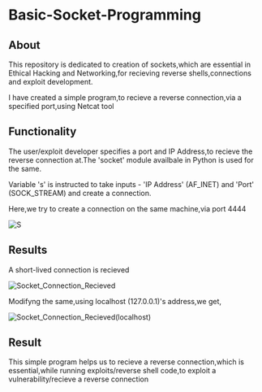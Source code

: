 # Basic-Socket-Programming

## About

This repository is dedicated to creation of sockets,which are essential in Ethical Hacking and Networking,for recieving reverse shells,connections and exploit development.

I have created a simple program,to recieve a reverse connection,via a specified port,using Netcat tool

## Functionality

The user/exploit developer specifies a port and IP Address,to recieve the reverse connection at.The 'socket' module availbale in Python is used for the same.

Variable 's' is instructed to take inputs - 'IP Address' (AF_INET) and 'Port' (SOCK_STREAM) and create a connection.

Here,we try to create a connection on the same machine,via port 4444

![S](https://user-images.githubusercontent.com/77625109/123251382-c4044180-d508-11eb-985c-7e90424d0513.jpg)

## Results

A short-lived connection is recieved

![Socket_Connection_Recieved](https://user-images.githubusercontent.com/77625109/123251783-36752180-d509-11eb-9b4d-3f2f55a0b47e.jpg)

Modifyng the same,using localhost (127.0.0.1)'s address,we get,

![Socket_Connection_Recieved(localhost)](https://user-images.githubusercontent.com/77625109/123251946-5dcbee80-d509-11eb-8cb4-f057868b4cd8.jpg)

## Result

This simple program helps us to recieve a reverse connection,which is essential,while running exploits/reverse shell code,to exploit a vulnerability/recieve a reverse connection
